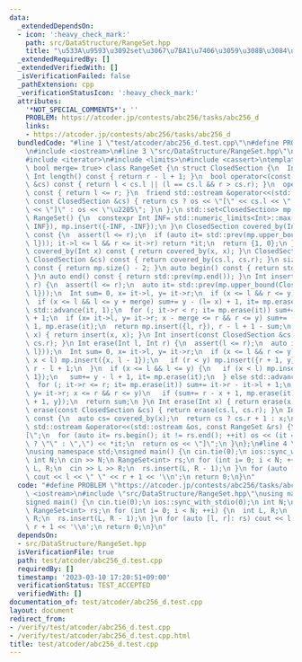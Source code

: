 ```yaml
---
data:
  _extendedDependsOn:
  - icon: ':heavy_check_mark:'
    path: src/DataStructure/RangeSet.hpp
    title: "\u533A\u9593\u3092set\u3067\u7BA1\u7406\u3059\u308B\u3084\u3064"
  _extendedRequiredBy: []
  _extendedVerifiedWith: []
  _isVerificationFailed: false
  _pathExtension: cpp
  _verificationStatusIcon: ':heavy_check_mark:'
  attributes:
    '*NOT_SPECIAL_COMMENTS*': ''
    PROBLEM: https://atcoder.jp/contests/abc256/tasks/abc256_d
    links:
    - https://atcoder.jp/contests/abc256/tasks/abc256_d
  bundledCode: "#line 1 \"test/atcoder/abc256_d.test.cpp\"\n#define PROBLEM \"https://atcoder.jp/contests/abc256/tasks/abc256_d\"\
    \n#include <iostream>\n#line 3 \"src/DataStructure/RangeSet.hpp\"\n#include <set>\n\
    #include <iterator>\n#include <limits>\n#include <cassert>\ntemplate <class Int,\
    \ bool merge= true> class RangeSet {\n struct ClosedSection {\n  Int l, r;\n \
    \ Int length() const { return r - l + 1; }\n  bool operator<(const ClosedSection\
    \ &cs) const { return l < cs.l || (l == cs.l && r > cs.r); }\n  operator bool()\
    \ const { return l <= r; }\n  friend std::ostream &operator<<(std::ostream &os,\
    \ const ClosedSection &cs) { return cs ? os << \"[\" << cs.l << \",\" << cs.r\
    \ << \"]\" : os << \"\u2205\"; }\n };\n std::set<ClosedSection> mp;\npublic:\n\
    \ RangeSet() {\n  constexpr Int INF= std::numeric_limits<Int>::max() / 2;\n  mp.insert({INF,\
    \ INF}), mp.insert({-INF, -INF});\n }\n ClosedSection covered_by(Int l, Int r)\
    \ const {\n  assert(l <= r);\n  if (auto it= std::prev(mp.upper_bound(ClosedSection{l,\
    \ l})); it->l <= l && r <= it->r) return *it;\n  return {1, 0};\n }\n ClosedSection\
    \ covered_by(Int x) const { return covered_by(x, x); }\n ClosedSection covered_by(const\
    \ ClosedSection &cs) const { return covered_by(cs.l, cs.r); }\n size_t size()\
    \ const { return mp.size() - 2; }\n auto begin() const { return std::next(mp.begin());\
    \ }\n auto end() const { return std::prev(mp.end()); }\n Int insert(Int l, Int\
    \ r) {\n  assert(l <= r);\n  auto it= std::prev(mp.upper_bound(ClosedSection{l,\
    \ l}));\n  Int sum= 0, x= it->l, y= it->r;\n  if (x <= l && r <= y) return sum;\n\
    \  if (x <= l && l <= y + merge) sum+= y - (l= x) + 1, it= mp.erase(it);\n  else\
    \ std::advance(it, 1);\n  for (; it->r < r; it= mp.erase(it)) sum+= it->r - it->l\
    \ + 1;\n  if (x= it->l, y= it->r; x - merge <= r && r <= y) sum+= (r= y) - x +\
    \ 1, mp.erase(it);\n  return mp.insert({l, r}), r - l + 1 - sum;\n }\n Int insert(Int\
    \ x) { return insert(x, x); }\n Int insert(const ClosedSection &cs) { return insert(cs.l,\
    \ cs.r); }\n Int erase(Int l, Int r) {\n  assert(l <= r);\n  auto it= std::prev(mp.upper_bound(ClosedSection{l,\
    \ l}));\n  Int sum= 0, x= it->l, y= it->r;\n  if (x <= l && r <= y) {\n   if (mp.erase(it);\
    \ x < l) mp.insert({x, l - 1});\n   if (r < y) mp.insert({r + 1, y});\n   return\
    \ r - l + 1;\n  }\n  if (x <= l && l <= y) {\n   if (x < l) mp.insert({x, l -\
    \ 1});\n   sum+= y - l + 1, it= mp.erase(it);\n  } else std::advance(it, 1);\n\
    \  for (; it->r <= r; it= mp.erase(it)) sum+= it->r - it->l + 1;\n  if (x= it->l,\
    \ y= it->r; x <= r && r <= y)\n   if (sum+= r - x + 1, mp.erase(it); r < y) mp.insert({r\
    \ + 1, y});\n  return sum;\n }\n Int erase(Int x) { return erase(x, x); }\n Int\
    \ erase(const ClosedSection &cs) { return erase(cs.l, cs.r); }\n Int mex(Int x)\
    \ const {\n  auto cs= covered_by(x);\n  return cs ? cs.r + 1 : x;\n }\n friend\
    \ std::ostream &operator<<(std::ostream &os, const RangeSet &rs) {\n  os << \"\
    [\";\n  for (auto it= rs.begin(); it != rs.end(); ++it) os << (it == rs.begin()\
    \ ? \"\" : \",\") << *it;\n  return os << \"]\";\n }\n};\n#line 4 \"test/atcoder/abc256_d.test.cpp\"\
    \nusing namespace std;\nsigned main() {\n cin.tie(0);\n ios::sync_with_stdio(0);\n\
    \ int N;\n cin >> N;\n RangeSet<int> rs;\n for (int i= 0; i < N; ++i) {\n  int\
    \ L, R;\n  cin >> L >> R;\n  rs.insert(L, R - 1);\n }\n for (auto [l, r]: rs)\
    \ cout << l << \" \" << r + 1 << '\\n';\n return 0;\n}\n"
  code: "#define PROBLEM \"https://atcoder.jp/contests/abc256/tasks/abc256_d\"\n#include\
    \ <iostream>\n#include \"src/DataStructure/RangeSet.hpp\"\nusing namespace std;\n\
    signed main() {\n cin.tie(0);\n ios::sync_with_stdio(0);\n int N;\n cin >> N;\n\
    \ RangeSet<int> rs;\n for (int i= 0; i < N; ++i) {\n  int L, R;\n  cin >> L >>\
    \ R;\n  rs.insert(L, R - 1);\n }\n for (auto [l, r]: rs) cout << l << \" \" <<\
    \ r + 1 << '\\n';\n return 0;\n}\n"
  dependsOn:
  - src/DataStructure/RangeSet.hpp
  isVerificationFile: true
  path: test/atcoder/abc256_d.test.cpp
  requiredBy: []
  timestamp: '2023-03-10 17:20:51+09:00'
  verificationStatus: TEST_ACCEPTED
  verifiedWith: []
documentation_of: test/atcoder/abc256_d.test.cpp
layout: document
redirect_from:
- /verify/test/atcoder/abc256_d.test.cpp
- /verify/test/atcoder/abc256_d.test.cpp.html
title: test/atcoder/abc256_d.test.cpp
---
```

